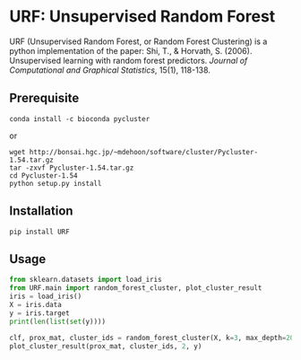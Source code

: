 # URF: Unsupervised Random Forest

URF (Unsupervised Random Forest, or Random Forest Clustering) is a python implementation of the paper: Shi, T., & Horvath, S. (2006). Unsupervised learning with random forest predictors. *Journal of Computational and Graphical Statistics*, 15(1), 118-138.

## Prerequisite

```shell
conda install -c bioconda pycluster
```

or

```shell
wget http://bonsai.hgc.jp/~mdehoon/software/cluster/Pycluster-1.54.tar.gz
tar -zxvf Pycluster-1.54.tar.gz
cd Pycluster-1.54
python setup.py install
```

## Installation

```shell
pip install URF
```

## Usage

```python
from sklearn.datasets import load_iris
from URF.main import random_forest_cluster, plot_cluster_result
iris = load_iris()
X = iris.data
y = iris.target
print(len(list(set(y))))

clf, prox_mat, cluster_ids = random_forest_cluster(X, k=3, max_depth=20, random_state=0)
plot_cluster_result(prox_mat, cluster_ids, 2, y)
```
